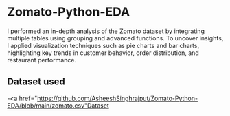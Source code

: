 # Zomato-Python-EDA
I performed an in-depth analysis of the Zomato dataset by integrating multiple tables using grouping and advanced functions. To uncover insights, I applied visualization techniques such as pie charts and bar charts, highlighting key trends in customer behavior, order distribution, and restaurant performance.

## Dataset used
-<a href="https://github.com/AsheeshSinghrajput/Zomato-Python-EDA/blob/main/zomato.csv"Dataset</a>
